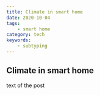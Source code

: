 ```yaml
---
title: Climate in smart home
date: 2020-10-04
tags:
    - smart home
category: tech
keywords:
    - subtyping
---
```


## Climate in smart home
text of the post
